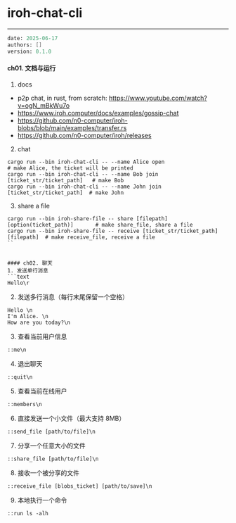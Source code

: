 # iroh-chat-cli
---
```meta
date: 2025-06-17
authors: []
version: 0.1.0
```


#### ch01. 文档与运行
1. docs
- p2p chat, in rust, from scratch: https://www.youtube.com/watch?v=ogN_mBkWu7o
- https://www.iroh.computer/docs/examples/gossip-chat
- https://github.com/n0-computer/iroh-blobs/blob/main/examples/transfer.rs
- https://github.com/n0-computer/iroh/releases

2. chat
```
cargo run --bin iroh-chat-cli -- --name Alice open                          # make Alice, the ticket will be printed
cargo run --bin iroh-chat-cli -- --name Bob join [ticket_str/ticket_path]   # make Bob
cargo run --bin iroh-chat-cli -- --name John join [ticket_str/ticket_path]  # make John
```

3. share a file
```
cargo run --bin iroh-share-file -- share [filepath] [option(ticket_path)]       # make share_file, share a file
cargo run --bin iroh-share-file -- receive [ticket_str/ticket_path] [filepath]  # make receive_file, receive a file
``


#### ch02. 聊天
1. 发送单行消息
```text
Hello\r
```

2. 发送多行消息（每行末尾保留一个空格）
```
Hello \n
I'm Alice. \n
How are you today?\n
```

3. 查看当前用户信息
```
::me\n
```

4. 退出聊天
```
::quit\n
```

5. 查看当前在线用户
```
::members\n
```

6. 直接发送一个小文件（最大支持 8MB）
```
::send_file [path/to/file]\n
```

7. 分享一个任意大小的文件
```
::share_file [path/to/file]\n
```

8. 接收一个被分享的文件
```
::receive_file [blobs_ticket] [path/to/save]\n
```

9. 本地执行一个命令
```
::run ls -alh
```

